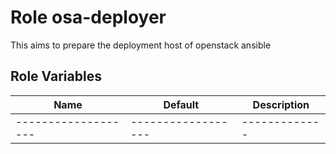 Role osa-deployer
=================

This aims to prepare the deployment host of openstack ansible

Role Variables
--------------

| Name              | Default          | Description |
|-------------------|------------------|-------------|
|-------------------|------------------|-------------|


